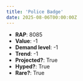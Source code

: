 ```yaml
---
title: 'Police Badge'
date: 2025-08-06T00:00:00Z
---
```

- **RAP**: 8085
- **Value**: -1
- **Demand level**: -1
- **Trend**: -1
- **Projected?**: True
- **Hyped?**: True
- **Rare?**: True
